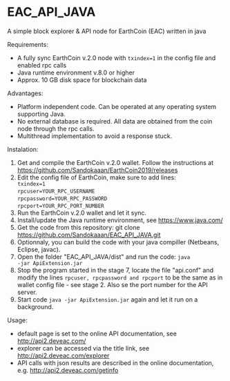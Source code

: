 # EAC_API_JAVA
A simple block explorer &amp; API node for EarthCoin (EAC) written in java

Requirements:
- A fully sync EarthCoin v.2.0 node with <code>txindex=1</code> in the config file and enabled rpc calls
- Java runtime environment v.8.0 or higher
- Approx. 10 GB disk space for blockchain data

Advantages:
- Platform independent code. Can be operated at any operating system supporting Java.
- No external database is required. All data are obtained from the coin node through the rpc calls.
- Multithread implementation to avoid a response stuck.

Instalation:
1. Get and compile the EarthCoin v.2.0 wallet. Follow the instructions at https://github.com/Sandokaaan/EarthCoin2019/releases
2. Edit the config file of EarthCoin, make sure to add lines:
<code> txindex=1</code><br>
<code>rpcuser=YOUR_RPC_USERNAME</code><br>
<code>rpcpassword=YOUR_RPC_PASSWORD</code><br>
<code>rpcport=YOUR_RPC_PORT_NUMBER</code><br>
3. Run the EarthCoin v.2.0 wallet and let it sync.
4. Install/update the Java runtime environment, see https://www.java.com/ 
5. Get the code from this repository: git clone https://github.com/Sandokaaan/EAC_API_JAVA.git
6. Optionnaly, you can build the code with your java compiller (Netbeans, Eclipse, javac).
7. Open the folder "EAC_API_JAVA/dist" and run the code: <code>java -jar ApiExtension.jar</code>
8. Stop the program started in the stage 7, locate the file "api.conf" and modify the lines <code>rpcuser, rpcpassword and rpcport</code> to be the same as in wallet config file - see stage 2. Also se the port number for the API server.
9. Start code <code>java -jar ApiExtension.jar</code> again and let it run on a background.
  
Usage:
- default page is set to the online API documentation, see http://api2.deveac.com/
- explorer can be accessed via the title link, see http://api2.deveac.com/explorer
- API calls with json results are described in the online documentation, e.g. http://api2.deveac.com/getinfo

